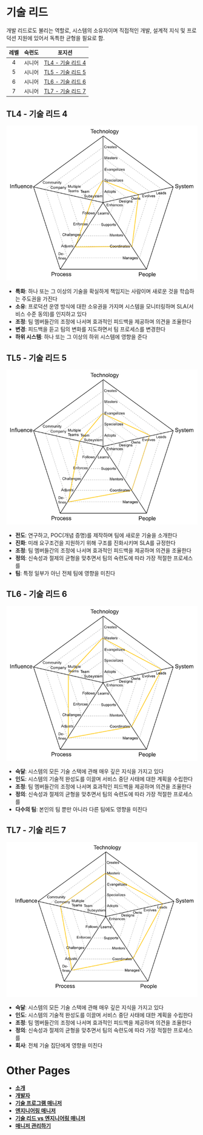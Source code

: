 # 기술 리드

개발 리드로도 불리는 역할로, 시스템의 소유자이며 직접적인 개발, 설계적 지식 및 프로덕션 지원에 있어서 독특한 균형을 필요로 함.

| 레벨 | 숙련도 | 포지션 |
| :---: | :---: | :---: |
| 4 | 시니어 | [TL4 - 기술 리드 4](#tl4---기술-리드-4) |
| 5 | 시니어 | [TL5 - 기술 리드 5](#tl5---기술-리드-5) |
| 6 | 시니어 | [TL6 - 기술 리드 6](#tl6---기술-리드-6) |
| 7 | 시니어 | [TL7 - 기술 리드 7](#tl7---기술-리드-7) |


## TL4 - 기술 리드 4

![기술 리드 4](../charts/techlead-4.png)

* **특화**: 하나 또는 그 이상의 기술을 확실하게 책임지는 사람이며 새로운 것을 학습하는 주도권을 가진다
* **소유**: 프로덕션 운영 방식에 대한 소유권을 가지며 시스템을 모니터링하며 SLA(서비스 수준 동의)를 인지하고 있다
* **조정**: 팀 멤버들간의 조정에 나서며 효과적인 피드백을 제공하며 의견을 조율한다
* **변경**: 피드백을 듣고 팀의 변화를 지도하면서 팀 프로세스를 변경한다
* **하위 시스템**: 하나 또는 그 이상의 하위 시스템에 영향을 준다

## TL5 - 기술 리드 5

![기술 리드 5](../charts/techlead-5.png)

* **전도**: 연구하고, POC(개념 증명)를 제작하며 팀에 새로운 기술을 소개한다
* **진화**: 미래 요구조건을 지원하기 위해 구조를 진화시키며 SLA를 규정한다
* **조정**: 팀 멤버들간의 조정에 나서며 효과적인 피드백을 제공하며 의견을 조율한다
* **정의**: 신속성과 절제의 균형을 맞추면서 팀의 숙련도에 따라 가장 적절한 프로세스를 
* **팀**: 특정 일부가 아닌 전체 팀에 영향을 미친다

## TL6 - 기술 리드 6

![기술 리드 6](../charts/techlead-6.png)

* **숙달**: 시스템의 모든 기술 스택에 관해 매우 깊은 지식을 가지고 있다
* **인도**: 시스템의 기술적 완성도를 이끌며 서비스 중단 사태에 대한 계획을 수립한다
* **조정**: 팀 멤버들간의 조정에 나서며 효과적인 피드백을 제공하며 의견을 조율한다
* **정의**: 신속성과 절제의 균형을 맞추면서 팀의 숙련도에 따라 가장 적절한 프로세스를 
* **다수의 팀**: 본인의 팀 뿐만 아니라 다른 팀에도 영향을 미친다

## TL7 - 기술 리드 7

![기술 리드 7](../charts/techlead-7.png)

* **숙달**: 시스템의 모든 기술 스택에 관해 매우 깊은 지식을 가지고 있다
* **인도**: 시스템의 기술적 완성도를 이끌며 서비스 중단 사태에 대한 계획을 수립한다
* **조정**: 팀 멤버들간의 조정에 나서며 효과적인 피드백을 제공하며 의견을 조율한다
* **정의**: 신속성과 절제의 균형을 맞추면서 팀의 숙련도에 따라 가장 적절한 프로세스를 
* **회사**: 전체 기술 집단에게 영향을 미친다

# Other Pages

* [**소개**](README.md)
* [**개발자**](Developer.md)
* [**기술 프로그램 매니저**](TechnicalProgramManager.md)
* [**엔지니어링 매니저**](EngineeringManager.md)
* [**기술 리드 vs 엔지니어링 매니저**](TechLead-EngineeringManager.md)
* [**매니저 관리하기**](Managing-Managers.md)
